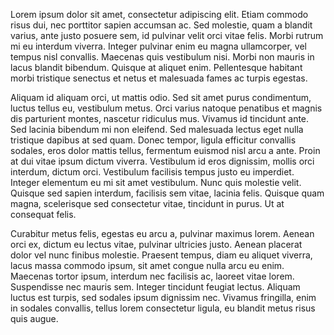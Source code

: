 Lorem ipsum dolor sit amet, consectetur adipiscing elit. Etiam commodo risus dui, nec porttitor sapien accumsan ac. Sed molestie, quam a blandit varius, ante justo posuere sem, id pulvinar velit orci vitae felis. Morbi rutrum mi eu interdum viverra. Integer pulvinar enim eu magna ullamcorper, vel tempus nisl convallis. Maecenas quis vestibulum nisi. Morbi non mauris in lacus blandit bibendum. Quisque at aliquet enim. Pellentesque habitant morbi tristique senectus et netus et malesuada fames ac turpis egestas.

Aliquam id aliquam orci, ut mattis odio. Sed sit amet purus condimentum, luctus tellus eu, vestibulum metus. Orci varius natoque penatibus et magnis dis parturient montes, nascetur ridiculus mus. Vivamus id tincidunt ante. Sed lacinia bibendum mi non eleifend. Sed malesuada lectus eget nulla tristique dapibus at sed quam. Donec tempor, ligula efficitur convallis sodales, eros dolor mattis tellus, fermentum euismod nisl arcu a ante. Proin at dui vitae ipsum dictum viverra. Vestibulum id eros dignissim, mollis orci interdum, dictum orci. Vestibulum facilisis tempus justo eu imperdiet. Integer elementum eu mi sit amet vestibulum. Nunc quis molestie velit. Quisque sed sapien interdum, facilisis sem vitae, lacinia felis. Quisque quam magna, scelerisque sed consectetur vitae, tincidunt in purus. Ut at consequat felis.

Curabitur metus felis, egestas eu arcu a, pulvinar maximus lorem. Aenean orci ex, dictum eu lectus vitae, pulvinar ultricies justo. Aenean placerat dolor vel nunc finibus molestie. Praesent tempus, diam eu aliquet viverra, lacus massa commodo ipsum, sit amet congue nulla arcu eu enim. Maecenas tortor ipsum, interdum nec facilisis ac, laoreet vitae lorem. Suspendisse nec mauris sem. Integer tincidunt feugiat lectus. Aliquam luctus est turpis, sed sodales ipsum dignissim nec. Vivamus fringilla, enim in sodales convallis, tellus lorem consectetur ligula, eu blandit metus risus quis augue. 
